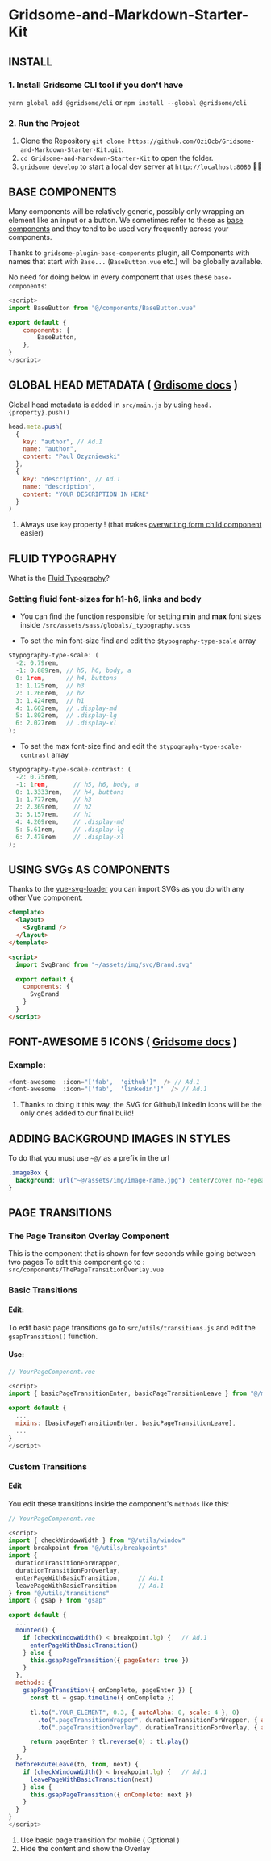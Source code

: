 # Gridsome-and-Markdown-Starter-Kit

## INSTALL

### 1. Install Gridsome CLI tool if you don't have

`yarn global add @gridsome/cli`
or
`npm install --global @gridsome/cli`

### 2. Run the Project

1. Clone the Repository `git clone https://github.com/OziOcb/Gridsome-and-Markdown-Starter-Kit.git`.
2. `cd Gridsome-and-Markdown-Starter-Kit` to open the folder.
3. `gridsome develop` to start a local dev server at `http://localhost:8080` 🎉🙌

## BASE COMPONENTS

Many components will be relatively generic, possibly only wrapping an element like an input or a button. We sometimes refer to these as [base components](https://vuejs.org/v2/style-guide/#Base-component-names-strongly-recommended) and they tend to be used very frequently across your components.

Thanks to `gridsome-plugin-base-components` plugin, all Components with names that start with `Base...` (`BaseButton.vue` etc.) will be globally available.

No need for doing below in every component that uses these `base-components`:

```javascript
<script>
import BaseButton from "@/components/BaseButton.vue"

export default {
	components: {
		BaseButton,
	},
}
</script>
```

## GLOBAL HEAD METADATA ( [Grdisome docs](https://gridsome.org/docs/head/#add-global-head-metadata) )

Global head metadata is added in `src/main.js` by using `head.{property}.push()`

```javascript
head.meta.push(
  {
    key: "author", // Ad.1
    name: "author",
    content: "Paul Ozyzniewski"
  },
  {
    key: "description", // Ad.1
    name: "description",
    content: "YOUR DESCRIPTION IN HERE"
  }
)
```

1. Always use `key` property ! (that makes [overwriting form child component](https://gridsome.org/docs/head/#how-to-overwrite-from-child-component) easier)

## FLUID TYPOGRAPHY

What is the [Fluid Typography](https://scotch.io/tutorials/aesthetic-sass-3-typography-and-vertical-rhythm)?

### Setting fluid font-sizes for h1-h6, links and body

- You can find the function responsible for setting **min** and **max** font sizes inside `/src/assets/sass/globals/_typography.scss`

- To set the min font-size find and edit the `$typography-type-scale` array

```javascript
$typography-type-scale: (
  -2: 0.79rem,
  -1: 0.889rem, // h5, h6, body, a
  0: 1rem,      // h4, buttons
  1: 1.125rem,  // h3
  2: 1.266rem,  // h2
  3: 1.424rem,  // h1
  4: 1.602rem,  // .display-md
  5: 1.802rem,  // .display-lg
  6: 2.027rem   // .display-xl
);
```

- To set the max font-size find and edit the `$typography-type-scale-contrast` array

```javascript
$typography-type-scale-contrast: (
  -2: 0.75rem,
  -1: 1rem,       // h5, h6, body, a
  0: 1.3333rem,   // h4, buttons
  1: 1.777rem,    // h3
  2: 2.369rem,    // h2
  3: 3.157rem,    // h1
  4: 4.209rem,    // .display-md
  5: 5.61rem,     // .display-lg
  6: 7.478rem     // .display-xl
);
```

## USING SVGs AS COMPONENTS

Thanks to the [vue-svg-loader](https://gridsome.org/docs/assets-svg/#using-svgs-as-components) you can import SVGs as you do with any other Vue component.

```html
<template>
  <layout>
    <SvgBrand />
  </layout>
</template>

<script>
  import SvgBrand from "~/assets/img/svg/Brand.svg"

  export default {
    components: {
      SvgBrand
    }
  }
</script>
```

## FONT-AWESOME 5 ICONS ( [Gridsome docs](https://gridsome.org/docs/assets-svg/#fontawesome-svg-icons) )

### Example:

```javascript
<font-awesome  :icon="['fab',  'github']"  /> // Ad.1
<font-awesome  :icon="['fab',  'linkedin']"  /> // Ad.1
```

1. Thanks to doing it this way, the SVG for Github/LinkedIn icons will be the only ones added to our final build!

## ADDING BACKGROUND IMAGES IN STYLES

To do that you must use `~@/` as a prefix in the url

```css
.imageBox {
  background: url("~@/assets/img/image-name.jpg") center/cover no-repeat;
}
```

## PAGE TRANSITIONS

### The Page Transiton Overlay Component

This is the component that is shown for few seconds while going between two pages
To edit this component go to : `src/components/ThePageTransitionOverlay.vue`

### Basic Transitions

#### Edit:

To edit basic page transitions go to `src/utils/transitions.js` and edit the `gsapTransition()` function.

#### Use:

```javascript
// YourPageComponent.vue

<script>
import { basicPageTransitionEnter, basicPageTransitionLeave } from "@/mixins/pageTransitions"

export default {
  ...
  mixins: [basicPageTransitionEnter, basicPageTransitionLeave],
  ...
}
</script>
```

### Custom Transitions

#### Edit

You edit these transitions inside the component's `methods` like this:

```javascript
// YourPageComponent.vue

<script>
import { checkWindowWidth } from "@/utils/window"
import breakpoint from "@/utils/breakpoints"
import {
  durationTransitionForWrapper,
  durationTransitionForOverlay,
  enterPageWithBasicTransition,		// Ad.1
  leavePageWithBasicTransition		// Ad.1
} from "@/utils/transitions"
import { gsap } from "gsap"

export default {
  ...
  mounted() {
    if (checkWindowWidth() < breakpoint.lg) {	// Ad.1
      enterPageWithBasicTransition()
    } else {
      this.gsapPageTransition({ pageEnter: true })
    }
  },
  methods: {
    gsapPageTransition({ onComplete, pageEnter }) {
      const tl = gsap.timeline({ onComplete })

      tl.to(".YOUR_ELEMENT", 0.3, { autoAlpha: 0, scale: 4 }, 0)
        .to(".pageTransitionWrapper", durationTransitionForWrapper, { autoAlpha: 0 }, 0)	// Ad.2
        .to(".pageTransitionOverlay", durationTransitionForOverlay, { autoAlpha: 1 }, 0.3)	// Ad.2

      return pageEnter ? tl.reverse(0) : tl.play()
    }
  },
  beforeRouteLeave(to, from, next) {
    if (checkWindowWidth() < breakpoint.lg) {	// Ad.1
      leavePageWithBasicTransition(next)
    } else {
      this.gsapPageTransition({ onComplete: next })
    }
  }
}
</script>
```

1. Use basic page transition for mobile ( Optional )
2. Hide the content and show the Overlay
